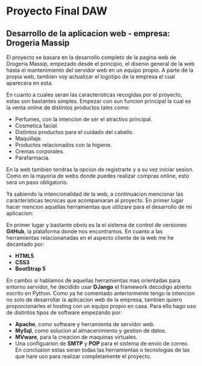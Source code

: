 # Proyecto Final DAW
## Desarrollo de la aplicacion web - empresa: Drogeria Massip
El proyecto se basara en la desarrollo completo de la pagina web de Drogeria Massip, empezado desde el principio, el disenio general de la web hasta el mantenimiento del servidor web en un equipo propio. A parte de la propia web, tambien voy actualizar el logotipo de la empresa el cual aparecera en esta.

En cuanto a cuales seran las caracteristicas recogidas por el proyecto, estas son bastantes simples. Empezar con sun funcion principal la cual es la venta online de distintos productos tales como:

- Perfumes, con la intencion de ser el atractivo principal.
- Cosmetica facial.
- Distintos productos para el cuidado del cabello.
- Maquillaje.
- Productos relacionados con la higiene.
- Cremas corporales.
- Parafarmacia.

En la web tambien tendras la opcion de registrarte y a su vez iniciar sesion. Como en la mayoria de webs donde puedes realizar compras online, esto sera un paso obligatorio.

Ya sabiendo la intencionalidad de la web, a continuacion mencionar las caracteristicas tecnicas que acompaniaran al proyecto. En primer lugar hacer mencion aquellas herramientas que utilizare para el desarrollo de mi aplicacion:

En primer lugar y bastante obvio es la el sistema de control de versiones **GitHub**, la plataforma donde nos encontramos.
En cuanto a las herramientas relacionanadas en el aspecto cliente de la web me he decantado por:

- **HTML5**
- **CSS3** 
- **BootStrap 5**
 
En cambio si hablamos de aquellas herramientas mas orientadas para entorno servidor, he decidido usar **DJango** el framework decodigo abierto escrito en Python.
Como ya he comentado anteriormente tengo la intencion no solo de desarrollar la aplicacion web de la empresa, tambien quiero proporcionarles el hosting con un equipo propio en casa. Para ello hago uso de distintos tipos de software empezando por:

- **Apache**, como software y herramienta de servidor web.
- **MySql**, como solucion al almacenimiento y gestion de datos.
- **MVware**, para la creacion de maquinas virtuales.
- Una configuarion de **SMTP** y **POP** para el sistema de envio de correo.
En conclusion estas seran todas las herramientas o tecnologias de las que hare uso para realizar completamente el proyecto.
